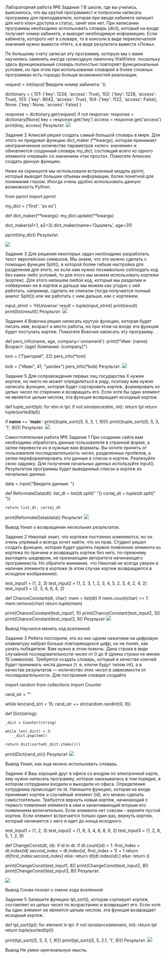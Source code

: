 Лабораторная работа №6
Задание 1
В школе, где вы учились, выяснилось, что вы крутой программист и попросили написать программу для преподавателя, которая при вводе кабинета запишет для него ключ доступа и статус, занят или нет. При написании программы необходимо использовать словарь (dict), который на входе получает номер кабинета, и выводит необходимую информацию. Если кабинета, которого нет в словаре, то в консоли в виде переключателя значений нужно вывести «Нет», а в виде результата вывести «Ложь».

По большому счету записал эту программу, которую мы с вами научились заменять иногда громоздкую лампочку if/elif/else. поскольку здесь функциональный словарь полностью повторяет функциональные условия, но при этом при использовании словарей в более сложных программах есть гораздо больше возможностей реализации.

request = int(input('Введите номер кабинета: '))

dictionary = {
    101: {'key': 1234, 'access': True},
    102: {'key': 1228, 'access': True},
    103: {'key': 8642, 'access': True},
    104: {'key': 1122, 'access': False},
    None: {'key': None, 'access': False}
}

response = dictionary.get(request)
if not response:
    response = dictionary[None]
key = response.get('key')
access = response.get('access')
print(key, access)
Результат.
![](https://github.com/Sheanra/-/assets/140616211/99393841-9b4c-445e-a89b-da73a64f9611)

Задание 2
Алексей решил создать самый большой словарь в мире. Для этого он придумал функцию dict_maker (**kwargs), которая принимает неограниченное количество параметров «ключ: значение» и обновляется созданный словарь my_dict, состоящий всего из одного элемента «первый» со значением «так просто». Помогите Алексею создать данную функцию.

Ниже на скриншоте мы использовали встроенный модуль pprint, который выводит большие объемы информации, более понятной для понимания глазом. Иногда очень удобно использовать данную возможность Python.

from pprint import pprint

my_dict = {'first': 'so ez'}

def dict_maker(**kwargs):
    my_dict.update(**kwargs)

dict_maker(a1=1, a2=3)
dict_maker(name='Ошалеть', age=31)

pprint(my_dict)
Результат.

![](https://github.com/Sheanra/-/assets/140616211/428f7846-ec85-4989-9867-01f407bbcd98)

Задание 3
Для решения некоторых задач необходимо разработать текст европейских символов. Мы знаем, что это можно сделать с помощью функции Split(), в которой более гибкая настройка для разделения для этого, но если нам нужно посимвольно соблюдать код без каких-либо условий, то для этого мы можем использовать кортежи (кортеж). Для этого напишем любой код, который мы разделим и «обвернем» ее в кортеж и дальше мы можем как угодно с ней работать, например, сделать ее списком (тогда получается полный аналог Split()) или же работать с ним дальше, как с кортежем.

input_strint = 'HiUniverse'
result = tuple(input_strint)
print(result)
print(list(result))
Результат.
![](https://github.com/Sheanra/-/assets/140616211/610d752c-a270-4b4b-9031-388a640d3a1e)

Задание 4
Вовочка решил написать крутую функцию, которая будет писать имя, возраст и место работы, но при этом на входе эта функция будет поступать кортеж. Помогите Вовочке написать эту программу.

def pers_info(name, age, company='unnamerd'):
    print(f"Имя: {name} Возраст: {age} Компания: {company}")

tom = ("Григорий", 22)
pers_info(*tom)

bob = ("Иван", 41, "yandex")
pers_info(*bob)
Результат.
![](https://github.com/Sheanra/-/assets/140616211/5041aca1-ec26-4e71-b702-935b6ae7ebc9)


Задание 5
Для сопровождения первых лиц государства X нужен кортеж, но никто не может определиться в ряду, поэтому вам нужно написать функцию, которая будет сортировать кортеж, формировать из целых чисел по старению и возвращать его. Если хотя бы один элемент не является целым числом, эта функция возвращает исходный кортеж.

def tuple_sort(tpl):
    for elm in tpl:
        if not isinstance(elm, int):
            return tpl
    return tuple(sorted(tpl))

if __name__ == '__main__':
    print((tuple_sort((5, 5, 3, 1, 9))))
    print((tuple_sort((5, 5, 3, '1', 9))))
Результат.
![](https://github.com/Sheanra/-/assets/140616211/d4402ca1-15b3-46e6-a0c9-80d396e32e8c)

Самостоятельная работа №6
Задание 1
При создании сайта вам необходимо обработать данные пользователя в странной форме, а затем перевести их в нужные вам форматы. Вы хотите принять от пользователя последовательность чисел, разделенных пробелов, а затем переформатировать эти данные в список и кортеж. Реализуйте свою задумку. Для получения начальных данных используйте input(). Результатом программы будет выведенный список и кортеж из начальных данных.

data = input("Введите данные: ")

def ReformateData(dt):
    list_dt = list(dt.split(" "))
    cortej_dt = tuple(dt.split(" "))

    return list_dt, cortej_dt

print(ReformateData(data))
Результат
![](https://github.com/Sheanra/-/assets/140616211/ad453d35-3002-47ae-838c-9df49566b65f)

Вывод
Узнал о возвращении нескольких результатов.

Задание 2
Николай знает, что кортежи постоянно изменяются, но он очень упрямый и всегда хочет найти, что он прав. Студент решил создать функцию, которая будет удалять первое появление элемента из кортежа по причине и возвращать кортеж без него. по-прежнему выглядеть шедевром, не признающим авторитета начинающего программиста. Но обратите внимание, что Николай не всегда уверен в наличии элемента в кортеже (в этом случае кортеж возвращается в исходное изображение).

test_input1 = (1, 2, 3)
test_input2 = (1, 2, 3, 1, 2, 3, 4, 5, 2, 3, 4, 2, 4, 2)
test_input3 = (2, 3, 6, 6, 4, 2)

def ChanceConstant(dt, char):
    mem = list(dt)
    if mem.count(char) >= 1:
        mem.remove(char)
    return tuple(mem)

print(ChanceConstant(test_input1, 1))
print(ChanceConstant(test_input2, 3))
print(ChanceConstant(test_input3, 9))
Результат
![](https://github.com/Sheanra/-/assets/140616211/a1f25930-eb56-48e7-9857-854851e6612b)

Вывод
Научился менять ход вселенной

Задание 3
Ребята поспорили, кто из них одним нажатием на цифровую клавиатуру набрал больше повторяющихся цифр, но не понял, как узнать победителя. Вам нужно в этом помочь. Дана строка в виде случайной последовательности чисел от 0 до 9 (длина строки не менее 15 символов). Требуется создать словарь, который в качестве ключей будет принимать числа данных (т. е. ключи будут типом int), а в качестве результатов — количество этих чисел в зависимости от последовательности. Для построения словаря создайте

import random
from collections import Counter

rand_str = ""

while len(rand_str) < 15:
    rand_str += str(random.randint(0, 9))


def Dict(string):

    _dict = Counter(string)

    while len(_dict) > 3:
        _dict.popitem()

    return dict(sorted(_dict.items()))


print(Dict(rand_str))
Результат
![](https://github.com/Sheanra/-/assets/140616211/86d44eef-a60d-424e-add5-7cc880c87786)

Вывод
Узнал, как еще можно использовать словарь.

Задание 4
Ваш хороший друг в офисе со входом по электронной карте, ему нужно написать программу, которая заказывалась в том порядке, в котором сотрудники входили и выходили из офиса. Определение сотрудника происходит по id. Напишите функцию, которая на входе принимает кортеж и случайный элемент (id), его можно сделать самостоятельно. Требуется вернуть новый кортеж, начинающий с первого появления элемента в нем и заканчивающий вторым его появлением включительно. Если элемента нет совсем – верните пустой кортеж. Если элемент встречается только один раз, вернуть кортеж, который начинается с него и идет до конца исходного.

test_input1 = (1, 2, 3)
test_input2 = (1, 8, 3, 4, 8, 8, 9, 2)
test_input3 = (1, 2, 8, 5, 1, 2, 9)

def ChangeConst(dt, id):
    if id in dt:
        if dt.count(id) > 1:
            first_index = dt.index(id)
            second_index = dt.index(id, first_index + 1) + 1
            return dt[first_index:second_index]
        else:
            return dt[dt.index(id):]
    else:
        return ()


print(ChangeConst(test_input1, 8))
print(ChangeConst(test_input2, 8))
print(ChangeConst(test_input3, 8))
Результат.

![](https://github.com/Sheanra/-/assets/140616211/e2b50272-7d98-40ef-a1cb-52b1e426e751)

Вывод
Снова познал о смене хода вселенной

Задание 5
Запишите функцию tpl_sort(), которая сортирует кортеж, составляет из целых чисел по возрастанию и возвращает его. Если хотя бы один элемент не является целым числом, эта функция возвращает исходный кортеж.

def tpl_sort(tpl):
    for element in tpl:
        if not isinstance(element, int):
            return tpl
    return tuple(sorted(tpl))

print(tpl_sort((5, 5, 3, 1, 9)))
print(tpl_sort((5, 5, 2.1, '1', 9)))
Результат.
![](https://github.com/Sheanra/-/assets/140616211/3771d179-ab9e-405e-a9e9-6def70547d29)

Вывод
Не умею оригинальную мысль.
